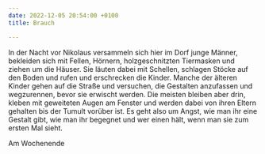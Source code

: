 ```yaml
---
date: 2022-12-05 20:54:00 +0100
title: Brauch

---
```

In der Nacht vor Nikolaus versammeln sich hier im Dorf junge Männer, bekleiden sich mit Fellen, Hörnern, holzgeschnitzten Tiermasken und ziehen um die Häuser. Sie läuten dabei mit Schellen, schlagen Stöcke auf den Boden und rufen und erschrecken die Kinder. Manche der älteren Kinder gehen auf die Straße und versuchen, die Gestalten anzufassen und wegzurennen, bevor sie erwischt werden. Die meisten bleiben aber drin, kleben mit geweiteten Augen am Fenster und werden dabei von ihren Eltern gehalten bis der Tumult vorüber ist. Es geht also um Angst, wie man ihr eine Gestalt gibt, wie man ihr begegnet und wer einen hält, wenn man sie zum ersten Mal sieht.

Am Wochenende 